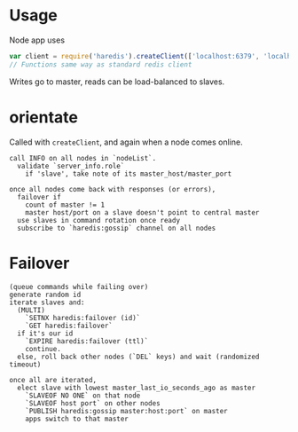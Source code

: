 Usage
=====

Node app uses

```javascript
var client = require('haredis').createClient(['localhost:6379', 'localhost:6380', 'localhost:6381'], options);
// Functions same way as standard redis client
```

Writes go to master, reads can be load-balanced to slaves.

orientate
=========

Called with `createClient`, and again when a node comes online.

```
call INFO on all nodes in `nodeList`.
  validate `server_info.role`
    if 'slave', take note of its master_host/master_port

once all nodes come back with responses (or errors),
  failover if
    count of master != 1
    master host/port on a slave doesn't point to central master
  use slaves in command rotation once ready
  subscribe to `haredis:gossip` channel on all nodes  
```

Failover
========

```
(queue commands while failing over)
generate random id
iterate slaves and:
  (MULTI)
    `SETNX haredis:failover (id)`
    `GET haredis:failover`
  if it's our id
    `EXPIRE haredis:failover (ttl)`
    continue.
  else, roll back other nodes (`DEL` keys) and wait (randomized timeout)

once all are iterated,
  elect slave with lowest master_last_io_seconds_ago as master
    `SLAVEOF NO ONE` on that node
    `SLAVEOF host port` on other nodes
    `PUBLISH haredis:gossip master:host:port` on master
    apps switch to that master

```